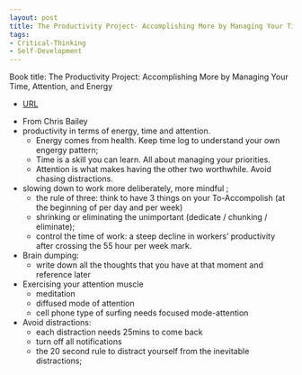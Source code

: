 ```yaml
---
layout: post
title: The Productivity Project- Accomplishing More by Managing Your Time, Attention, and Energy
tags:
- Critical-Thinking
- Self-Development
---
```



Book title: The Productivity Project: Accomplishing More by Managing Your Time, Attention, and Energy

- [URL](https://www.amazon.com/dp/B00DQ845EA/ref=dp-kindle-redirect?_encoding=UTF8&btkr=1)

+ From Chris Bailey  
+ productivity in terms of energy, time and attention.
	- Energy comes from  health. Keep time log to understand your own engergy pattern; 
	- Time is a skill you can learn. All about managing your priorities.
	- Attention is what makes having the other two worthwhile. Avoid chasing distractions.
+ slowing down to work more deliberately, more mindful ;
  	- the rule of three:  think to have 3 things on your To-Accompolish (at the beginning of per day and per week)
	- shrinking or eliminating the unimportant (dedicate / chunking / eliminate); 
	- control the time of work: a steep decline in workers’ productivity after crossing the 55 hour per week mark.
+ Brain dumping: 
	- write down all the thoughts that you have at that moment and reference later
+ Exercising your attention muscle
	- meditation 
	- diffused mode of attention 
	- cell phone type of surfing needs focused mode-attention  
+ Avoid distractions: 
	- each distraction needs 25mins to come back 
	- turn off all notifications
	- the 20 second rule to distract yourself from the inevitable distractions; 
